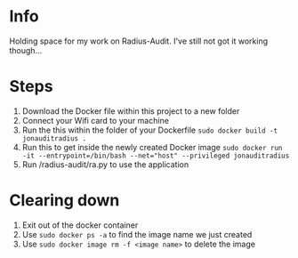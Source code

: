 # Info

Holding space for my work on Radius-Audit. I've still not got it working though...

# Steps

1. Download the Docker file within  this project to a new folder
2. Connect your Wifi card to your machine
3. Run the this within the folder of your Dockerfile `sudo docker build -t jonauditradius .`
4. Run this to get inside the newly created Docker image `sudo docker run -it --entrypoint=/bin/bash --net="host" --privileged jonauditradius`
5. Run /radius-audit/ra.py to use the application


# Clearing down
1. Exit out of the docker container
2. Use `sudo docker ps -a` to find the image name we just created
3. Use `sudo docker image rm -f <image name>` to delete the image

